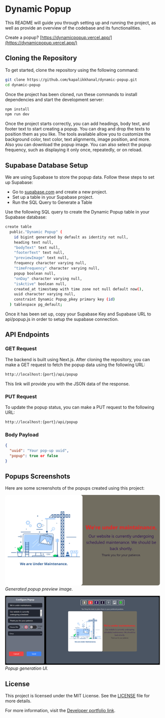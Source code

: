 # Dynamic Popup

This README will guide you through setting up and running the project, as well as provide an overview of the codebase and its functionalities.

Create a popup? [https://dynamicpopup.vercel.app/](https://dynamicpopup.vercel.app/)

## Cloning the Repository

To get started, clone the repository using the following command:

```bash
git clone https://github.com/kapalikkhanal/dynamic-popup.git
cd dynamic-popup
```

Once the project has been cloned, run these commands to install dependencies and start the development server:

```bash
npm install
npm run dev
```

Once the project starts correctly, you can add headings, body text, and footer text to start creating a popup. You can drag and drop the texts to position them as you like. The tools available allow you to customize the background color, text color, text alignments, image position, and more. Also you can download the popup image. You can also select the popup frequency, such as displaying it only once, repeatedly, or on reload.

## Supabase Database Setup
We are using Supabase to store the popup data. Follow these steps to set up Supabase:

- Go to [supabase.com]([https://kapalik.com](https://supabase.com/dashboard/projects)) and create a new project.
- Set up a table in your Supabase project.
- Run the SQL Query to Generate a Table
  
Use the following SQL query to create the Dynamic Popup table in your Supabase database:
```bash
create table
  public."Dynamic Popup" (
    id bigint generated by default as identity not null,
    heading text null,
    "bodyText" text null,
    "footerText" text null,
    "previewImage" text null,
    frequency character varying null,
    "timeFrequency" character varying null,
    popup boolean null,
    "onDay" character varying null,
    "isActive" boolean null,
    created_at timestamp with time zone not null default now(),
    uuid character varying null,
    constraint Dynamic Popup_pkey primary key (id)
  ) tablespace pg_default;
```
Once it has been set up, copy your Supabase Key and Supabase URL to api/popup.js in order to setup the supabase connection.

## API Endpoints

### GET Request

The backend is built using Next.js. After cloning the repository, you can make a GET request to fetch the popup data using the following URL:

```bash
http://localhost:{port}/api/popup
```

This link will provide you with the JSON data of the response.

### PUT Request

To update the popup status, you can make a PUT request to the following URL:

```bash
http://localhost:{port}/api/popup
```

### Body Payload

```json
{
  "uuid": "Your pop-up uuid",
  "popup": true or false
}
```

## Popups Screenshots

Here are some screenshots of the popups created using this project:

![Popup Example](/public/preview.png)
*Generated popup preview image.*

![Popup UI](/public/popup.PNG)
*Popup generation UI.*

## License

This project is licensed under the MIT License. See the [LICENSE](LICENSE) file for more details.

For more information, visit the [Developer portfolio link](https://kapalik.com).
